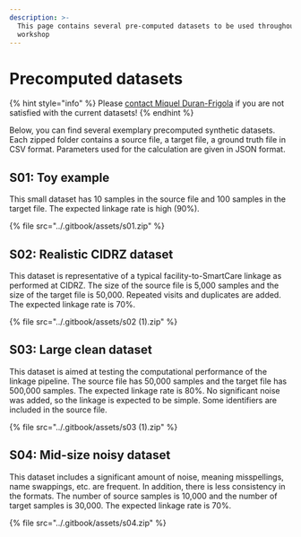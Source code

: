```yaml
---
description: >-
  This page contains several pre-computed datasets to be used throughout the
  workshop
---
```


# Precomputed datasets

{% hint style="info" %}
Please [contact Miquel Duran-Frigola](mailto:miquel@ersilia.io) if you are not satisfied with the current datasets!
{% endhint %}

Below, you can find several exemplary precomputed synthetic datasets. Each zipped folder contains a source file, a target file, a ground truth file in CSV format. Parameters used for the calculation are given in JSON format.

## S01: Toy example

This small dataset has 10 samples in the source file and 100 samples in the target file. The expected linkage rate is high \(90%\).

{% file src="../.gitbook/assets/s01.zip" %}

## S02: Realistic CIDRZ dataset

This dataset is representative of a typical facility-to-SmartCare linkage as performed at CIDRZ. The size of the source file is 5,000 samples and the size of the target file is 50,000. Repeated visits and duplicates are added. The expected linkage rate is 70%.

{% file src="../.gitbook/assets/s02 \(1\).zip" %}

## S03: Large clean dataset

This dataset is aimed at testing the computational performance of the linkage pipeline. The source file has 50,000 samples and the target file has 500,000 samples. The expected linkage rate is 80%. No significant noise was added, so the linkage is expected to be simple. Some identifiers are included in the source file.

{% file src="../.gitbook/assets/s03 \(1\).zip" %}

## S04: Mid-size noisy dataset

This dataset includes a significant amount of noise, meaning misspellings, name swappings, etc. are frequent. In addition, there is less consistency in the formats. The number of source samples is 10,000 and the number of target samples is 30,000. The expected linkage rate is 70%.

{% file src="../.gitbook/assets/s04.zip" %}


